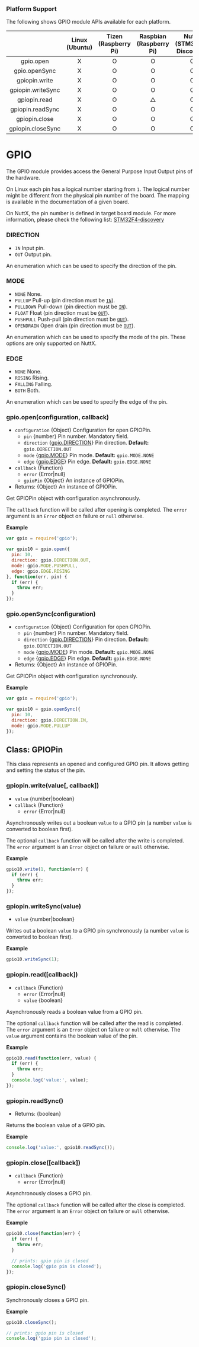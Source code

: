 ### Platform Support

The following shows GPIO module APIs available for each platform.

|  | Linux<br/>(Ubuntu) | Tizen<br/>(Raspberry Pi) | Raspbian<br/>(Raspberry Pi) | NuttX<br/>(STM32F4-Discovery) | TizenRT<br/>(Artik053) |
| :---: | :---: | :---: | :---: | :---: | :---: |
| gpio.open | X | O | O | O | O |
| gpio.openSync | X | O | O | O | O |
| gpiopin.write | X | O | O | O | O |
| gpiopin.writeSync | X | O | O | O | O |
| gpiopin.read | X | O | △ | O | O |
| gpiopin.readSync | X | O | O | O | O |
| gpiopin.close | X | O | O | O | O |
| gpiopin.closeSync | X | O | O | O | O |


# GPIO

The GPIO module provides access the General Purpose
Input Output pins of the hardware.

On Linux each pin has a logical number starting from `1`.
The logical number might be different from the physical
pin number of the board. The mapping is available
in the documentation of a given board.

On NuttX, the pin number is defined in target board
module. For more information, please check the
following list:
[STM32F4-discovery](../targets/nuttx/stm32f4dis/IoT.js-API-Stm32f4dis.md#gpio-pin)


### DIRECTION
* `IN` Input pin.
* `OUT` Output pin.

An enumeration which can be used to specify the
direction of the pin.


### MODE
* `NONE` None.
* `PULLUP` Pull-up (pin direction must be [`IN`](#direction)).
* `PULLDOWN` Pull-down (pin direction must be [`IN`](#direction)).
* `FLOAT` Float (pin direction must be [`OUT`](#direction)).
* `PUSHPULL` Push-pull (pin direction must be [`OUT`](#direction)).
* `OPENDRAIN` Open drain (pin direction must be [`OUT`](#direction)).

An enumeration which can be used to specify the
mode of the pin. These options are only supported on NuttX.


### EDGE
* `NONE` None.
* `RISING` Rising.
* `FALLING` Falling.
* `BOTH` Both.

An enumeration which can be used to specify the
edge of the pin.


### gpio.open(configuration, callback)
* `configuration` {Object} Configuration for open GPIOPin.
  * `pin` {number} Pin number. Mandatory field.
  * `direction` {[gpio.DIRECTION](#direction)} Pin direction. **Default:** `gpio.DIRECTION.OUT`
  * `mode` {[gpio.MODE](#mode)} Pin mode. **Default:** `gpio.MODE.NONE`
  * `edge` {[gpio.EDGE](#edge)} Pin edge. **Default:** `gpio.EDGE.NONE`
* `callback` {Function}
  * `error` {Error|null}
  * `gpioPin` {Object} An instance of GPIOPin.
* Returns: {Object} An instance of GPIOPin.

Get GPIOPin object with configuration asynchronously.

The `callback` function will be called after
opening is completed. The `error` argument is an
`Error` object on failure or `null` otherwise.

**Example**

```js
var gpio = require('gpio');

var gpio10 = gpio.open({
  pin: 10,
  direction: gpio.DIRECTION.OUT,
  mode: gpio.MODE.PUSHPULL,
  edge: gpio.EDGE.RISING
}, function(err, pin) {
  if (err) {
    throw err;
  }
});
```

### gpio.openSync(configuration)
* `configuration` {Object} Configuration for open GPIOPin.
  * `pin` {number} Pin number. Mandatory field.
  * `direction` {[gpio.DIRECTION](#direction)} Pin direction. **Default:** `gpio.DIRECTION.OUT`
  * `mode` {[gpio.MODE](#mode)} Pin mode. **Default:** `gpio.MODE.NONE`
  * `edge` {[gpio.EDGE](#edge)} Pin edge. **Default:** `gpio.EDGE.NONE`
* Returns: {Object} An instance of GPIOPin.

Get GPIOPin object with configuration synchronously.

**Example**

```js
var gpio = require('gpio');

var gpio10 = gpio.openSync({
  pin: 10,
  direction: gpio.DIRECTION.IN,
  mode: gpio.MODE.PULLUP
});
```


## Class: GPIOPin

This class represents an opened and configured GPIO pin.
It allows getting and setting the status of the pin.

### gpiopin.write(value[, callback])
* `value` {number|boolean}
* `callback` {Function}
  * `error` {Error|null}

Asynchronously writes out a boolean `value` to a GPIO pin
(a number `value` is converted to boolean first).

The optional `callback` function will be called
after the write is completed. The `error` argument
is an `Error` object on failure or `null` otherwise.

**Example**

```js
gpio10.write(1, function(err) {
  if (err) {
    throw err;
  }
});
```


### gpiopin.writeSync(value)
* `value` {number|boolean}

Writes out a boolean `value` to a GPIO pin synchronously
(a number `value` is converted to boolean first).

**Example**

```js
gpio10.writeSync(1);
```


### gpiopin.read([callback])
* `callback` {Function}
  * `error` {Error|null}
  * `value` {boolean}

Asynchronously reads a boolean value from a GPIO pin.

The optional `callback` function will be called
after the read is completed. The `error` argument
is an `Error` object on failure or `null` otherwise.
The `value` argument contains the boolean value
of the pin.

**Example**

```js
gpio10.read(function(err, value) {
  if (err) {
    throw err;
  }
  console.log('value:', value);
});
```


### gpiopin.readSync()
* Returns: {boolean}

Returns the boolean value of a GPIO pin.

**Example**

```js
console.log('value:', gpio10.readSync());
```


### gpiopin.close([callback])
* `callback` {Function}
  * `error` {Error|null}

Asynchronously closes a GPIO pin.

The optional `callback` function will be called
after the close is completed. The `error` argument
is an `Error` object on failure or `null` otherwise.

**Example**

```js
gpio10.close(function(err) {
  if (err) {
    throw err;
  }

  // prints: gpio pin is closed
  console.log('gpio pin is closed');
});
```


### gpiopin.closeSync()

Synchronously closes a GPIO pin.

**Example**

```js
gpio10.closeSync();

// prints: gpio pin is closed
console.log('gpio pin is closed');
```
